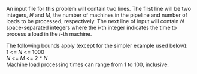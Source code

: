 An input file for this problem will contain two lines. 
The first line will be two integers, *N* and *M*, the number of machines in the pipeline and number of loads to be processed, respectively. 
The next line of input will contain *N* space-separated integers where the *i*-th integer indicates the time to process a load in the *i*-th machine.

The following bounds apply (except for the simpler example used below):  
1 <= *N* <= 1000  
*N* <= *M* <= 2 * *N*  
Machine load processing times can range from 1 to 100, inclusive.